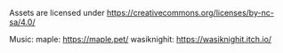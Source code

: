 Assets are licensed under https://creativecommons.org/licenses/by-nc-sa/4.0/

Music:
  maple: https://maple.pet/
  wasiknighit: https://wasiknighit.itch.io/
